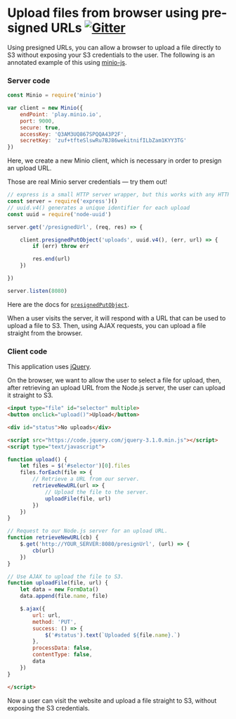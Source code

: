 # Upload files from browser using pre-signed URLs [![Gitter](https://badges.gitter.im/Join%20Chat.svg)](https://gitter.im/minio/minio?utm_source=badge&utm_medium=badge&utm_campaign=pr-badge&utm_content=badge)

Using presigned URLs, you can allow a browser to upload a file
directly to S3 without exposing your S3 credentials to the user. The following
is an annotated example of this using [minio-js](https://github.com/minio/minio-js).

### Server code

```js
const Minio = require('minio')

var client = new Minio({
    endPoint: 'play.minio.io',
    port: 9000,
    secure: true,
    accessKey: 'Q3AM3UQ867SPQQA43P2F',
    secretKey: 'zuf+tfteSlswRu7BJ86wekitnifILbZam1KYY3TG'
})
```

Here, we create a new Minio client, which is necessary in order to presign
an upload URL.

Those are real Minio server credentials — try them out!

```js
// express is a small HTTP server wrapper, but this works with any HTTP server
const server = require('express')()
// uuid.v4() generates a unique identifier for each upload
const uuid = require('node-uuid')

server.get('/presignedUrl', (req, res) => {

    client.presignedPutObject('uploads', uuid.v4(), (err, url) => {
        if (err) throw err

        res.end(url)
    })

})

server.listen(8080)
```

Here are the docs for [`presignedPutObject`](https://docs.minio.io/docs/javascript-client-api-reference#presignedPutObject).

When a user visits the server, it will respond with a URL that can be used to
upload a file to S3. Then, using AJAX requests, you can upload a file
straight from the browser.

### Client code

This application uses [jQuery](http://jquery.com/).

On the browser, we want to allow the user to select a file for upload, then,
after retrieving an upload URL from the Node.js server, the user can upload it
straight to S3.

```html
<input type="file" id="selector" multiple>
<button onclick="upload()">Upload</button>

<div id="status">No uploads</div>

<script src="https://code.jquery.com/jquery-3.1.0.min.js"></script>
<script type="text/javascript">

function upload() {
    let files = $('#selector')[0].files
    files.forEach(file => {
        // Retrieve a URL from our server.
        retrieveNewURL(url => {
            // Upload the file to the server.
            uploadFile(file, url)
        })
    })
}

// Request to our Node.js server for an upload URL.
function retrieveNewURL(cb) {
    $.get('http://YOUR_SERVER:8080/presignUrl', (url) => {
        cb(url)
    })
}

// Use AJAX to upload the file to S3.
function uploadFile(file, url) {
    let data = new FormData()
    data.append(file.name, file)

    $.ajax({
        url: url,
        method: 'PUT',
        success: () => {
            $('#status').text(`Uploaded ${file.name}.`)
        },
        processData: false,
        contentType: false,
        data
    })
}

</script>
```

Now a user can visit the website and upload a file straight to S3, without
exposing the S3 credentials.
